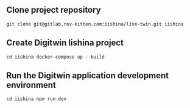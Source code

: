 ## Clone project repository

`
git clone git@gitlab.rev-kitten.com:iishina/live-twin.git iishina
`
## Create Digitwin Iishina project
`
cd iishina
docker-compose up --build
`

## Run the Digitwin application development environment

`
cd iishina
npm run dev
`


